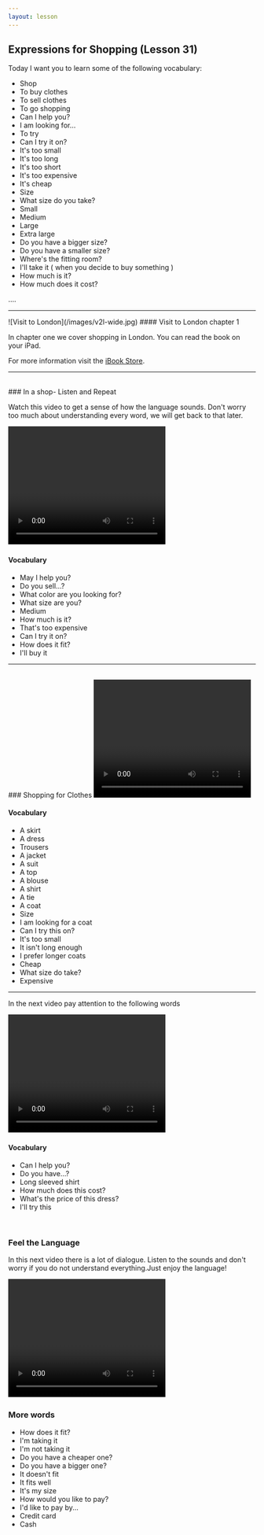 ```yaml
---
layout: lesson
---
```

## Expressions for Shopping (Lesson 31)


Today I want you to learn some of the following vocabulary:

* Shop
* To buy clothes
* To sell clothes 
* To go shopping  
* Can I help you? 
* I am looking for...
* To try
* Can I try it on? 
* It's too small
* It's too long 
* It's too short 
* It's too expensive
* It's cheap 
* Size 
* What size do you take? 
* Small
* Medium 
* Large
* Extra large 
* Do you have a bigger size?
* Do you have a smaller size? 
* Where's the fitting room? 
* I'll take it ( when you decide to buy something )
* How much is it? 
* How much does it cost? 


….

<hr>
![Visit to London](/images/v2l-wide.jpg)
#### Visit to London chapter 1

In chapter one we cover shopping in London. 
You can read the book on your iPad.

For more information visit the [iBook Store](https://itunes.apple.com/us/book/portuguese-for-travelers/id568515833).

<hr>

<br class="column">
### In a shop- Listen and Repeat 

Watch this video to get a sense of how the language sounds. Don't worry too much about understanding every word, we will get back to that later.


<video width="320" height="240" preload="none">
    <source type="video/youtube" src="http://www.youtube.com/watch?v=XTPJSTVa87I" />
</video>

#### Vocabulary

* May I help you? 
* Do you sell...? 
* What color are you looking for? 
* What size are you? 
* Medium 
* How much is it? 
* That's too expensive 
* Can I try it on? 
* How does it fit? 
* I'll buy it
<hr>

<br class="column">
### Shopping for Clothes

<video width="320" height="240" preload="none">
    <source type="video/youtube" src="http://www.youtube.com/watch?v=aCaqU5gfBwM" />
</video>

#### Vocabulary

* A skirt
* A dress
* Trousers
* A jacket
* A suit
* A top 
* A blouse
* A shirt 
* A tie
* A coat
* Size
* I am looking for a coat
* Can I try this on? 
* It's too small
* It isn't long enough
* I prefer longer coats
* Cheap
* What size do take? 
* Expensive

<hr>

In the next video pay attention to the following words


<video width="320" height="240" preload="none">
    <source type="video/youtube" src="http://www.youtube.com/watch?v=PfEB_jf0gx0" />
</video>

#### Vocabulary

* Can I help you? 
* Do you have...? 
* Long sleeved shirt
* How much does this cost? 
* What's the price of this dress? 
* I'll try this


<br class="column">

### Feel the Language

In this next video there is a lot of dialogue. 
Listen to the sounds and don't worry if you do not understand everything.Just enjoy the language! 

<video width="320" height="240" preload="none">
    <source type="video/youtube" src="http://www.youtube.com/watch?v=iX1VD41imqQ" />
</video>


<br class="column">

### More words


* How does it fit? 
* I'm taking it 
* I'm not taking it
* Do you have a cheaper one? 
* Do you have a bigger one?
* It doesn't fit 
* It fits well
* It's my size 
* How would you like to pay?
* I'd like to pay by...
* Credit card
* Cash 






